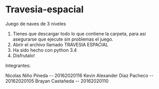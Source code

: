 # Travesia-espacial
Juego de naves de 3 niveles

1. Tienes que descargar todo lo que contiene la carpeta, para así asegurarse que ejecute sin problemas el juego.
2. Abrir el archivo llamado TRAVESIA ESPACIAL
2. Ha sido hecho con python 3.4 
3. Disfrutalo!

Integrantes:

Nicolas Niño Pineda -- 20162020116
Kevin Alexander Diaz Pacheco -- 20162020105
Brayan Castañeda -- 20162020110

